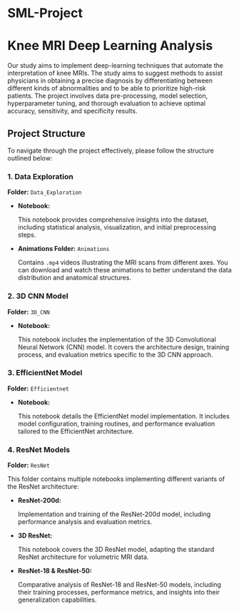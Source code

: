# SML-Project

# Knee MRI Deep Learning Analysis

Our study aims to implement deep-learning techniques that automate the interpretation of knee MRIs. The study aims to suggest methods to assist physicians in obtaining a precise diagnosis by differentiating between different kinds of abnormalities and to be able to prioritize high-risk patients. The project involves data pre-processing, model selection, hyperparameter tuning, and thorough evaluation to achieve optimal accuracy, sensitivity, and specificity results.

## Project Structure

To navigate through the project effectively, please follow the structure outlined below:

### 1. Data Exploration

**Folder:** `Data_Exploration`

- **Notebook:** 
  
  This notebook provides comprehensive insights into the dataset, including statistical analysis, visualization, and initial preprocessing steps.

- **Animations Folder:** `Animations`
  
  Contains `.mp4` videos illustrating the MRI scans from different axes. You can download and watch these animations to better understand the data distribution and anatomical structures.

### 2. 3D CNN Model

**Folder:** `3D_CNN`

- **Notebook:** 
  
  This notebook includes the implementation of the 3D Convolutional Neural Network (CNN) model. It covers the architecture design, training process, and evaluation metrics specific to the 3D CNN approach.

### 3. EfficientNet Model

**Folder:** `Efficientnet`

- **Notebook:** 
  
  This notebook details the EfficientNet model implementation. It includes model configuration, training routines, and performance evaluation tailored to the EfficientNet architecture.

### 4. ResNet Models

**Folder:** `ResNet`

This folder contains multiple notebooks implementing different variants of the ResNet architecture:

- **ResNet-200d:** 
  
  Implementation and training of the ResNet-200d model, including performance analysis and evaluation metrics.

- **3D ResNet:** 
  
  This notebook covers the 3D ResNet model, adapting the standard ResNet architecture for volumetric MRI data.

- **ResNet-18 & ResNet-50:** 
  
  Comparative analysis of ResNet-18 and ResNet-50 models, including their training processes, performance metrics, and insights into their generalization capabilities.

